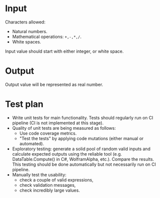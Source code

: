 # Input
Characters allowed: 
* Natural numbers.
* Mathematical operations: `+,-,*,/`.
* White spaces.

Input value should start with either integer, or white space.

# Output
Output value will be represented as real number.

# Test plan
* Write unit tests for main functionality. Tests should regularly run on CI pipeline (CI is not implemented at this stage).
* Quality of unit tests are being measured as follows:
    * Use code coverage metrics.
    * "Test the tests" by applying code mutations (either manual or automated).
* Exploratory testing: generate a solid pool of random valid inputs and calculate expected outputs using the reliable tool (e.g. DataTable.Compute() in C#, WolframAlpha, etc.). Compare the results. This testing should be done automatically but not necessarily run on CI pipeline.
* Manually test the usability:
    * check a couple of valid expressions,
    * check validation messages,
    * check incredibly large values.
